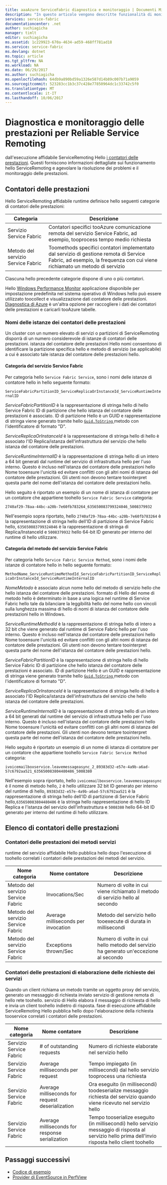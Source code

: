 ```yaml
---
title: aaaAzure ServiceFabric diagnostica e monitoraggio | Documenti Microsoft
description: "In questo articolo vengono descritte funzionalità di monitoraggio delle prestazioni hello in hello ServiceRemoting affidabile di servizio dell'infrastruttura runtime, ad esempio i contatori delle prestazioni generato da essa."
services: service-fabric
documentationcenter: .net
author: suchiagicha
manager: timlt
editor: suchiagicha
ms.assetid: 1c229923-670a-4634-ad59-468ff781ad18
ms.service: service-fabric
ms.devlang: dotnet
ms.topic: article
ms.tgt_pltfrm: NA
ms.workload: NA
ms.date: 06/29/2017
ms.author: suchiagicha
ms.openlocfilehash: 64db9a890bd59a1326e587d14b89c007b71a9059
ms.sourcegitcommit: 523283cc1b3c37c428e77850964dc1c33742c5f0
ms.translationtype: MT
ms.contentlocale: it-IT
ms.lasthandoff: 10/06/2017
---
```

# <a name="diagnostics-and-performance-monitoring-for-reliable-service-remoting"></a>Diagnostica e monitoraggio delle prestazioni per Reliable Service Remoting
dall'esecuzione affidabile ServiceRemoting Hello [i contatori delle prestazioni](https://msdn.microsoft.com/library/system.diagnostics.performancecounter.aspx). Questi forniscono informazioni dettagliate sui funzionamento hello ServiceRemoting e agevolare la risoluzione dei problemi e il monitoraggio delle prestazioni.


## <a name="performance-counters"></a>Contatori delle prestazioni
Hello ServiceRemoting affidabile runtime definisce hello seguenti categorie di contatori delle prestazioni:

| Categoria | Descrizione |
| --- | --- |
| Servizio Service Fabric |Contatori specifici tooAzure comunicazione remota del servizio Service Fabric, ad esempio, tooprocess tempo medio richiesta |
| Metodo del servizio Service Fabric |Toomethods specifici contatori implementato dal servizio di gestione remota di Service Fabric, ad esempio, la frequenza con cui viene richiamato un metodo di servizio |

Ciascuna hello precedente categorie dispone di uno o più contatori.

Hello [Windows Performance Monitor](https://technet.microsoft.com/library/cc749249.aspx) applicazione disponibile per impostazione predefinita nel sistema operativo di Windows hello può essere utilizzato toocollect e visualizzazione dati contatore delle prestazioni. [Diagnostica di Azure](../cloud-services/cloud-services-dotnet-diagnostics.md) è un'altra opzione per raccogliere i dati dei contatori delle prestazioni e caricarli tooAzure tabelle.

### <a name="performance-counter-instance-names"></a>Nomi delle istanze dei contatori delle prestazioni
Un cluster con un numero elevato di servizi o partizioni di ServiceRemoting disporrà di un numero considerevole di istanze di contatori delle prestazioni. istanza del contatore delle prestazioni Hello nomi consentono di identificare la partizione specifica hello e metodo di servizio (se applicabile) a cui è associato tale istanza del contatore delle prestazioni hello.

#### <a name="service-fabric-service-category"></a>Categoria del servizio Service Fabric
Per categoria hello `Service Fabric Service`, sono i nomi delle istanze di contatore hello in hello seguente formato:

`ServiceFabricPartitionID_ServiceReplicaOrInstanceId_ServiceRuntimeInternalID`

*ServiceFabricPartitionID* è la rappresentazione di stringa hello di hello Service Fabric ID di partizione che hello istanza del contatore delle prestazioni è associato. ID di partizione Hello è un GUID e rappresentazione di stringa viene generato tramite hello [ `Guid.ToString` ](https://msdn.microsoft.com/library/97af8hh4.aspx) metodo con l'identificatore di formato "D".

*ServiceReplicaOrInstanceId* è la rappresentazione di stringa hello di hello è associato l'ID Replica/istanza dell'infrastruttura del servizio che hello istanza del contatore delle prestazioni.

*ServiceRuntimeInternalID* è la rappresentazione di stringa hello di un intero a 64 bit generati dal runtime del servizio di infrastruttura hello per l'uso interno. Questo è incluso nell'istanza del contatore delle prestazioni hello Nome tooensure l'unicità ed evitare conflitti con gli altri nomi di istanza del contatore delle prestazioni. Gli utenti non devono tentare toointerpret questa parte del nome dell'istanza del contatore delle prestazioni hello.

Hello seguito è riportato un esempio di un nome di istanza di contatore per un contatore che appartiene toohello `Service Fabric Service` categoria:

`2740af29-78aa-44bc-a20b-7e60fb783264_635650083799324046_5008379932`

Nell'esempio sopra riportato, hello `2740af29-78aa-44bc-a20b-7e60fb783264` è la rappresentazione di stringa hello dell'ID di partizione di Service Fabric hello, `635650083799324046` è la rappresentazione di stringa di Replica/InstanceId e `5008379932` hello 64-bit ID generato per interno del runtime di hello utilizzare.

#### <a name="service-fabric-service-method-category"></a>Categoria del metodo del servizio Service Fabric
Per categoria hello `Service Fabric Service Method`, sono i nomi delle istanze di contatore hello in hello seguente formato:

`MethodName_ServiceRuntimeMethodId_ServiceFabricPartitionID_ServiceReplicaOrInstanceId_ServiceRuntimeInternalID`

*NomeMetodo* è associato alcun nome hello del metodo di servizio hello che hello istanza del contatore delle prestazioni. formato di Hello del nome di metodo hello è determinato in base a una logica nel runtime di Service Fabric hello tale da bilanciare la leggibilità hello del nome hello con vincoli sulla lunghezza massima di hello di nomi di istanza del contatore delle prestazioni hello in Windows.

*ServiceRuntimeMethodId* è la rappresentazione di stringa hello di intero a 32 bit che viene generato dal runtime di Service Fabric hello per l'uso interno. Questo è incluso nell'istanza del contatore delle prestazioni hello Nome tooensure l'unicità ed evitare conflitti con gli altri nomi di istanza del contatore delle prestazioni. Gli utenti non devono tentare toointerpret questa parte del nome dell'istanza del contatore delle prestazioni hello.

*ServiceFabricPartitionID* è la rappresentazione di stringa hello di hello Service Fabric ID di partizione che hello istanza del contatore delle prestazioni è associato. ID di partizione Hello è un GUID e rappresentazione di stringa viene generato tramite hello [ `Guid.ToString` ](https://msdn.microsoft.com/library/97af8hh4.aspx) metodo con l'identificatore di formato "D".

*ServiceReplicaOrInstanceId* è la rappresentazione di stringa hello di hello è associato l'ID Replica/istanza dell'infrastruttura del servizio che hello istanza del contatore delle prestazioni.

*ServiceRuntimeInternalID* è la rappresentazione di stringa hello di un intero a 64 bit generati dal runtime del servizio di infrastruttura hello per l'uso interno. Questo è incluso nell'istanza del contatore delle prestazioni hello Nome tooensure l'unicità ed evitare conflitti con gli altri nomi di istanza del contatore delle prestazioni. Gli utenti non devono tentare toointerpret questa parte del nome dell'istanza del contatore delle prestazioni hello.

Hello seguito è riportato un esempio di un nome di istanza di contatore per un contatore che appartiene toohello `Service Fabric Service Method` categoria:

`ivoicemailboxservice.leavemessageasync_2_89383d32-e57e-4a9b-a6ad-57c6792aa521_635650083804480486_5008380`

Nell'esempio sopra riportato, hello `ivoicemailboxservice.leavemessageasync` è il nome di metodo hello, `2` è hello utilizzare 32 bit ID generato per interno del runtime di hello, `89383d32-e57e-4a9b-a6ad-57c6792aa521` è la rappresentazione di stringa hello dell'ID di partizione di Service Fabric hello,`635650083804480486` è la stringa hello rappresentazione di hello ID Replica e l'istanza del servizio dell'infrastruttura e `5008380` hello 64-bit ID generato per interno del runtime di hello utilizzare.

## <a name="list-of-performance-counters"></a>Elenco di contatori delle prestazioni
### <a name="service-method-performance-counters"></a>Contatori delle prestazioni dei metodi servizi

runtime del servizio affidabile Hello pubblica hello dopo l'esecuzione di toohello correlati i contatori delle prestazioni dei metodi del servizio.

| Nome categoria | Nome contatore | Descrizione |
| --- | --- | --- |
| Metodo del servizio Service Fabric |Invocations/Sec |Numero di volte in cui viene richiamato il metodo di servizio hello al secondo |
| Metodo del servizio Service Fabric |Average milliseconds per invocation |Metodo del servizio hello tooexecute di durata in millisecondi |
| Metodo del servizio Service Fabric |Exceptions thrown/Sec |Numero di volte in cui hello metodo del servizio ha generato un'eccezione al secondo |

### <a name="service-request-processing-performance-counters"></a>Contatori delle prestazioni di elaborazione delle richieste dei servizi
Quando un client richiama un metodo tramite un oggetto proxy del servizio, generato un messaggio di richiesta inviato servizio di gestione remota di hello rete toohello. servizio di Hello elabora il messaggio di richiesta di hello e invia un client toohello indietro di risposta. fase di esecuzione affidabile ServiceRemoting Hello pubblica hello dopo l'elaborazione della richiesta tooservice correlati i contatori delle prestazioni.

| Nome categoria | Nome contatore | Descrizione |
| --- | --- | --- |
| Servizio Service Fabric |# of outstanding requests |Numero di richieste elaborate nel servizio hello |
| Servizio Service Fabric |Average milliseconds per request |Tempo impiegato (in millisecondi) dal hello servizio tooprocess una richiesta |
| Servizio Service Fabric |Average milliseconds for request deserialization |Ora eseguito (in millisecondi) toodeserialize messaggio richiesta del servizio quando viene ricevuto nel servizio hello |
| Servizio Service Fabric |Average milliseconds for response serialization |Tempo tooserialize eseguito (in millisecondi) hello servizio messaggio di risposta al servizio hello prima dell'invio risposta hello client toohello |

## <a name="next-steps"></a>Passaggi successivi
* [Codice di esempio](https://github.com/Azure/servicefabric-samples)
* [Provider di EventSource in PerfView](https://blogs.msdn.microsoft.com/vancem/2012/07/09/introduction-tutorial-logging-etw-events-in-c-system-diagnostics-tracing-eventsource/)
